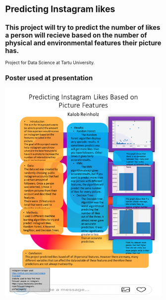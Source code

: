 # Predicting Instagram likes
## This project will try to predict the number of likes a person will recieve based on the number of physical and environmental features their picture has.
Project for Data Science at Tartu University.

## Poster used at presentation
<img src="Predicting Instagram.png">

